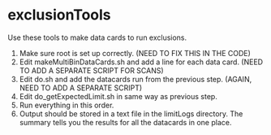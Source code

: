 exclusionTools
==============
Use these tools to make data cards to run exclusions.

1. Make sure root is set up correctly. (NEED TO FIX THIS IN THE CODE)
2. Edit makeMultiBinDataCards.sh and add a line for each data card. (NEED TO ADD A SEPARATE SCRIPT FOR SCANS)
3. Edit do.sh and add the datacards run from the previous step. (AGAIN, NEED TO ADD A SEPARATE SCRIPT)
4. Edit do_getExpectedLimit.sh in same way as previous step.
5. Run everything in this order.
6. Output should be stored in a text file in the limitLogs directory. The summary tells you the results for all the datacards in one place.
